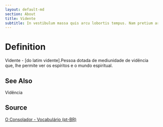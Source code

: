 ```yaml
---
layout: default-md
section: About
title: Vidente
subtitle: In vestibulum massa quis arcu lobortis tempus. Nam pretium arcu in odio vulputate luctus.
---
```


# Definition
Vidente - [do latim vidente].Pessoa dotada de mediunidade de vidência que, lhe permite ver os espíritos e o mundo espiritual. 

## See Also
Vidência

## Source
[O Consolador - Vocabulário (pt-BR)](http://www.oconsolador.com.br/linkfixo/vocabulario/principal.html)
